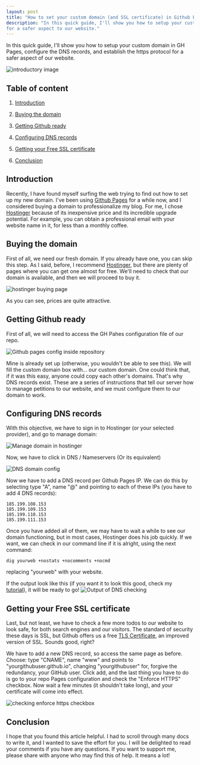 ```yaml
---
layout: post
title: "How to set your custom domain (and SSL certificate) in Github Pages"
description: "In this quick guide, I'll show you how to setup your custom domain in GH Pages, configure the DNS records, and establish the https protocol
for a safer aspect to our website."
---
```



In this quick guide, I'll show you how to setup your custom domain in GH Pages, configure the DNS records, and establish the https protocol
for a safer aspect of our website.

![introductory image](https://i.imgur.com/hpnvVdT.png)


## Table of content

1. [Introduction](#introduction)

2. [Buying the domain](#buyingdomain)

3. [Getting Github ready](#gettinggithubready)

4. [Configuring DNS records](#dnsrecords)

6. [Getting your Free SSL certificate](#sslcertificate)

7. [Conclusion](#conclusion)

<a name="introduction"></a>
## Introduction
Recently, I have found myself surfing the web trying to find out how to set up my new domain. I've been using [Github Pages](https://pages.github.com/) for a while now, and I considered buying a domain to professionalize my blog. For me, I chose [Hostinger](https://hostinger.es?REFERRALCODE=1ISMAEL06) because of its inexpensive price and its incredible upgrade potential. For example, you can obtain a professional email with your website name in it, for less than a monthly coffee. 

<a name="buyingdomain"></a>
## Buying the domain
First of all, we need our fresh domain. If you already have one, you can skip this step. As I said, before, I recommend [Hostinger](https://hostinger.es?REFERRALCODE=1ISMAEL06), but there are plenty of pages where you can get one almost for free. We'll need to check that our domain is available, and then we will proceed to buy it.

![hostinger buying page](https://i.imgur.com/znVjO2C.png)

As you can see, prices are quite attractive.

<a name="gettinggithubready"></a>
## Getting Github ready
First of all, we will need to access the GH Pahes configuration file of our repo.

![Github pages config inside repository](https://i.imgur.com/LbzKkfJ.png)

Mine is already set up (otherwise, you wouldn't be able to see this). We will fill the custom domain box with... our custom domain. One could think that, if it was this easy, anyone could copy each other's domains. That's why DNS records exist. These are a series of instructions that tell our server how to manage petitions to our website, and we must configure them to our domain to work. 

<a name="dnsrecords"></a>
## Configuring DNS records
With this objective, we have to sign in to Hostinger (or your selected provider), and go to manage domain:

![Manage domain in hostinger](https://i.imgur.com/8DrzJJD.png)

Now, we have to click in DNS / Nameservers (Or its equivalent)

![DNS domain config](https://i.imgur.com/hf9oRBK.png)

Now we have to add a DNS record per Github Pages IP. We can do this by selecting type "A", name "@" and pointing to each of these IPs (you have to add 4 DNS records):

```
185.199.108.153
185.199.109.153
185.199.110.153
185.199.111.153
```

Once you have added all of them, we may have to wait a while to see our domain functioning, but in most cases, Hostinger does his job quickly. If we want, we can check in our command line if it is alright, using the next command:
```
dig yourweb +nostats +nocomments +nocmd 
```
replacing "yourweb" with your website.

If the output look like this (if you want it to look this good, check my [tutorial](https://ismaelcon.com/zsh-config)), it will be ready to go!
![Output of DNS checking](https://i.imgur.com/3QDf4BU.png)

<a name="sslcertificate"></a>
## Getting your Free SSL certificate
Last, but not least, we have to check a few more todos to our website to look safe, for both search engines and our visitors. The standard of security these days is SSL, but Github offers us a free [TLS Certificate](https://en.wikipedia.org/wiki/Transport_Layer_Security), an improved version of SSL. Sounds good, right?

We have to add a new DNS record, so access the same page as before. Choose: type "CNAME", name "www" and points to "yourgithubuser.github.io", changing "yourgithubuser" for, forgive the redundancy, your GitHub user. Click add, and the last thing you have to do is go to your repo Pages configuration and check the "Enforce HTTPS" checkbox. Now wait a few minutes (it shouldn't take long), and your certificate will come into effect. 

![checking enforce https checkbox](https://i.imgur.com/D2wEtXT.png)

<a name="conclusion"></a>
## Conclusion
I hope that you found this article helpful. I had to scroll through many docs to write it, and I wanted to save the effort for you. I will be delighted to read your comments if you have any questions. If you want to support me, please share with anyone who may find this of help. It means a lot!



